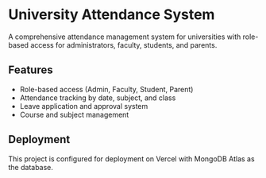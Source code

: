 # University Attendance System

A comprehensive attendance management system for universities with role-based access for administrators, faculty, students, and parents.

## Features

- Role-based access (Admin, Faculty, Student, Parent)
- Attendance tracking by date, subject, and class
- Leave application and approval system
- Course and subject management

## Deployment

This project is configured for deployment on Vercel with MongoDB Atlas as the database. 